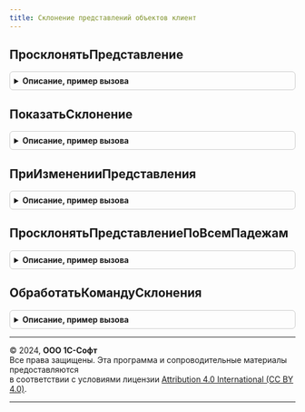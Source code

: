 ```yaml
---
title: Склонение представлений объектов клиент
---
```



## ПросклонятьПредставление
<details style="margin: 1em 0; padding: 0.5em; border: 1px solid #ccc; border-radius: 6px;">

<summary style="font-weight: bold; cursor: pointer;">Описание, пример вызова</summary>

```bsl

// Склоняет переданную фразу по всем падежам.
// Результат фиксируется в данных формы.
//
// Параметры:
//  Форма				 - ФормаКлиентскогоПриложения	 - форма объекта склонения.
//  Представление		 - Строка			 - строка для склонения.
//  ПараметрыСклонения	 - Структура		 - параметры склонения, созданные методом СклонениеПредставленийОбъектовКлиентСервер.ПараметрыСклонения().
//  ПоказыватьСообщения	 - Булево			 - признак, определяющий нужно ли показывать пользователю сообщения об ошибках.
//
Процедура ПросклонятьПредставление(Форма, Представление, ПараметрыСклонения = Неопределено, ПоказыватьСообщения = Ложь) Экспорт
```

Пример вызова
```bsl
СклонениеПредставленийОбъектовКлиент.ПросклонятьПредставление(Форма, Представление, ПараметрыСклонения, ПоказыватьСообщения);
```
</details>

## ПоказатьСклонение
<details style="margin: 1em 0; padding: 0.5em; border: 1px solid #ccc; border-radius: 6px;">

<summary style="font-weight: bold; cursor: pointer;">Описание, пример вызова</summary>

```bsl

// Обработчик команды "Склонения" формы объекта склонения.
// Открывает форму редактирования склонений представления по всем падежам.
//
// Параметры:
//  Форма				 - ФормаКлиентскогоПриложения	 - форма объекта склонения.
//  Представление		 - Строка			 - строка для склонения.
//  ПараметрыСклонения	 - Структура		 - параметры склонения, созданные методом СклонениеПредставленийОбъектовКлиентСервер.ПараметрыСклонения().
//
Процедура ПоказатьСклонение(Форма, Представление, ПараметрыСклонения = Неопределено) Экспорт
```

Пример вызова
```bsl
СклонениеПредставленийОбъектовКлиент.ПоказатьСклонение(Форма, Представление, ПараметрыСклонения);
```
</details>

## ПриИзмененииПредставления
<details style="margin: 1em 0; padding: 0.5em; border: 1px solid #ccc; border-radius: 6px;">

<summary style="font-weight: bold; cursor: pointer;">Описание, пример вызова</summary>

```bsl

// Устарела. См. СклонениеПредставленийОбъектовКлиент.ПросклонятьПредставление.
Процедура ПриИзмененииПредставления(Форма) Экспорт
```

Пример вызова
```bsl
СклонениеПредставленийОбъектовКлиент.ПриИзмененииПредставления(Форма) 
```
</details>

## ПросклонятьПредставлениеПоВсемПадежам
<details style="margin: 1em 0; padding: 0.5em; border: 1px solid #ccc; border-radius: 6px;">

<summary style="font-weight: bold; cursor: pointer;">Описание, пример вызова</summary>

```bsl

// Устарела. См. СклонениеПредставленийОбъектовКлиент.ПросклонятьПредставление.
// Склоняет переданную фразу по всем падежам.
//
// Параметры:
//  Форма 			- ФормаКлиентскогоПриложения - форма объекта склонения.
//  Представление   - Строка - строка для склонения.
//  ЭтоФИО       	- Булево - признак склонения ФИО.
//  Пол				- Число	- пол физического лица (в случае склонения ФИО)
//							1 - мужской
//							2 - женский.
//  ПоказыватьСообщения - Булево - признак, определяющий нужно ли показывать пользователю сообщения об ошибках.
//
Процедура ПросклонятьПредставлениеПоВсемПадежам(Форма, Представление, ЭтоФИО = Ложь, Пол = Неопределено, ПоказыватьСообщения = Ложь) Экспорт
```

Пример вызова
```bsl
СклонениеПредставленийОбъектовКлиент.ПросклонятьПредставлениеПоВсемПадежам(Форма, Представление, ЭтоФИО, Пол, ПоказыватьСообщения);
```
</details>

## ОбработатьКомандуСклонения
<details style="margin: 1em 0; padding: 0.5em; border: 1px solid #ccc; border-radius: 6px;">

<summary style="font-weight: bold; cursor: pointer;">Описание, пример вызова</summary>

```bsl

// Устарела. См. СклонениеПредставленийОбъектовКлиент.ПоказатьСклонение.
// Обработчик команды "Склонения" формы объекта склонения.
//
// Параметры:
//  Форма 			- ФормаКлиентскогоПриложения - форма объекта склонения.
//  Представление   - Строка - строка для склонения.
//  ЭтоФИО       	- Булево - признак склонения ФИО.
//  Пол				- Число	- пол физического лица (в случае склонения ФИО)
//							1 - мужской
//							2 - женский.
//
Процедура ОбработатьКомандуСклонения(Форма, Представление, ЭтоФИО = Ложь, Пол = Неопределено) Экспорт
```

Пример вызова
```bsl
СклонениеПредставленийОбъектовКлиент.ОбработатьКомандуСклонения(Форма, Представление, ЭтоФИО, Пол);
```
</details>

---

© 2024, **ООО 1С-Софт**  
Все права защищены. Эта программа и сопроводительные материалы предоставляются  
в соответствии с условиями лицензии [Attribution 4.0 International (CC BY 4.0)](https://creativecommons.org/licenses/by/4.0/legalcode).

---
